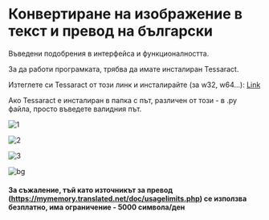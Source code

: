# Конвертиране на изображение в текст и превод на български

Въведени подобрения в интерфейса и функционалността.

За да работи програмката, трябва да имате инсталиран Tessaract.

Изтеглете си Tessaract от този линк и инсталирайте (за w32, w64...):
[Link](https://github.com/UB-Mannheim/tesseract/wiki)

Ако Tessaract е инсталиран в папка с път, различен от този - в .py файла, просто въведете валидния път.


![1](https://user-images.githubusercontent.com/104040753/182483343-ce516776-9542-46d1-9657-20f8fe8a1b87.png)

![2](https://user-images.githubusercontent.com/104040753/182483404-dcab57a3-a868-40e9-b222-b41c2fad9a42.png)

![3](https://user-images.githubusercontent.com/104040753/182483461-9d99da1f-3515-4fa1-a35d-74f2f2cf7b84.png)

![bg](https://user-images.githubusercontent.com/104040753/182574571-edc7e9ae-9a09-45e7-a857-a169766dcbe8.png)

#### За съжаление, тъй като източникът за превод (https://mymemory.translated.net/doc/usagelimits.php) се използва безплатно, има ограничение - 5000 символа/ден

